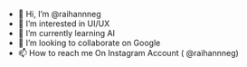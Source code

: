 - 👋 Hi, I’m @raihannneg
- 👀 I’m interested in UI/UX
- 🌱 I’m currently learning AI
- 💞️ I’m looking to collaborate on Google
- 📫 How to reach me On Instagram Account ( @raihannneg)

<!---
raihannneg/raihannneg is a ✨ special ✨ repository because its `README.md` (this file) appears on your GitHub profile.
You can click the Preview link to take a look at your changes.
--->
